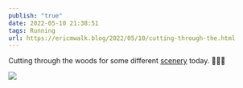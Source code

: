 ```yaml
---
publish: "true"
date: 2022-05-10 21:38:51
tags: Running
url: https://ericmwalk.blog/2022/05/10/cutting-through-the.html
---
```


Cutting through the woods for some different [scenery](http://www.strava.com/activities/7119936026) today. 🏃🏻‍♂️


![](https://ericmwalk.blog/uploads/2022/236847cfff.jpg)